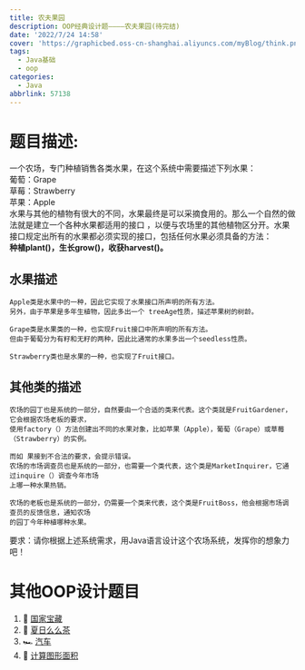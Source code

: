 ```yaml
---
title: 农夫果园
description: OOP经典设计题————农夫果园(待完结)
date: '2022/7/24 14:58'
cover: 'https://graphicbed.oss-cn-shanghai.aliyuncs.com/myBlog/think.png'
tags:
  - Java基础
  - oop
categories:
  - Java
abbrlink: 57138
---
```

**<h1>题目描述:</h1>**
一个农场，专门种植销售各类水果，在这个系统中需要描述下列水果：\
葡萄：Grape \
草莓：Strawberry\
苹果：Apple\
水果与其他的植物有很大的不同，水果最终是可以采摘食用的。那么一个自然的做法就是建立一个各种水果都适用的接口
，以便与农场里的其他植物区分开。水果接口规定出所有的水果都必须实现的接口，包括任何水果必须具备的方法：\
**种植plant()，生长grow()，收获harvest()。**
## 水果描述
```text
Apple类是水果中的一种，因此它实现了水果接口所声明的所有方法。
另外，由于苹果是多年生植物，因此多出一个 treeAge性质，描述苹果树的树龄。
```
```text
Grape类是水果类的一种，也实现Fruit接口中所声明的所有方法。
但由于葡萄分为有籽和无籽的两种，因此比通常的水果多出一个seedless性质。
```
```text
Strawberry类也是水果的一种，也实现了Fruit接口。
```
## 其他类的描述
```text
农场的园丁也是系统的一部分，自然要由一个合适的类来代表。这个类就是FruitGardener，它会根据农场老板的要求，
使用factory（）方法创建出不同的水果对象，比如苹果（Apple），葡萄（Grape）或草莓（Strawberry）的实例。
```
```text
而如 果接到不合法的要求，会提示错误。
农场的市场调查员也是系统的一部分，也需要一个类代表，这个类是MarketInquirer，它通过inquire（）调查今年市场
上哪一种水果热销。
```
```text
农场的老板也是系统的一部分，仍需要一个类来代表，这个类是FruitBoss，他会根据市场调查员的反馈信息，通知农场
的园丁今年种植哪种水果。
```
要求：请你根据上述系统需求，用Java语言设计这个农场系统，发挥你的想象力吧！

# 其他OOP设计题目
1. 💎 [国家宝藏](/archives/29462.html)
2. 🍵 [夏日么么茶](/archives/15596.html)
3. 🏎️ [汽车](/archives/57139.html)
4. 🔢 [计算图形面积](/archives/27663.html)

